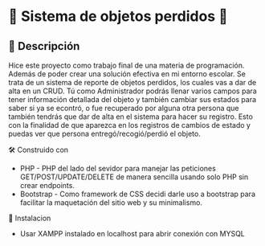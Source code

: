 # 🌟 Sistema de objetos perdidos 🌟

## 📖 Descripción

Hice este proyecto como trabajo final de una materia de programación. Además de poder crear una solución efectiva en mi entorno escolar.
Se trata de un sistema de reporte de objetos perdidos, los cuales vas a dar de alta en un CRUD.
Tú como Administrador podrás llenar varios campos para tener información detallada del objeto y también cambiar sus <bold>estados<bold> para saber si ya se econtró, o fue recuperado por alguna otra persona
que también tendrás que dar de alta en el sistema para hacer su registro.
Esto con la finalidad de que aparezca en los registros de cambios de estado y puedas ver que persona entregó/recogió/perdió el objeto.

🛠️ Construido con
* PHP - PHP del lado del sevidor para manejar las peticiones GET/POST/UPDATE/DELETE de manera sencilla usando solo PHP sin crear endpoints.
* Bootstrap - Como framework de CSS decidi darle uso a bootstrap para facilitar la maquetación del sitio web y su minimalismo.

🔧 Instalacion
* Usar XAMPP instalado en localhost para abrir conexión con MYSQL  
